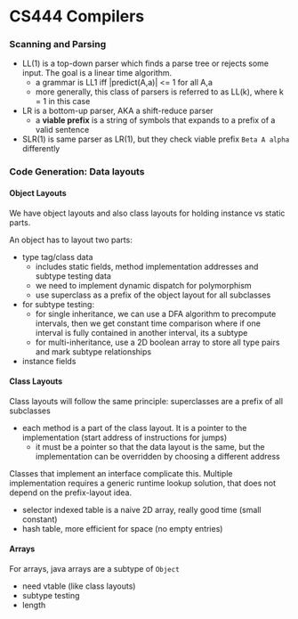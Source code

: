 # CS444 Compilers

### Scanning and Parsing
- LL(1) is a top-down parser which finds a parse tree or rejects some input. The goal is a linear time algorithm.
  - a grammar is LL1 iff |predict(A,a)| <= 1 for all A,a
  - more generally, this class of parsers is referred to as LL(k), where k = 1 in this case
- LR is a bottom-up parser, AKA a shift-reduce parser
  - a **viable prefix** is a string of symbols that expands to a prefix of a valid sentence
- SLR(1) is same parser as LR(1), but they check viable prefix `Beta A alpha` differently

### Code Generation: Data layouts
#### Object Layouts
We have object layouts and also class layouts for holding instance vs static parts.

An object has to layout two parts:
- type tag/class data
  - includes static fields, method implementation addresses and subtype testing data
  - we need to implement dynamic dispatch for polymorphism
  - use superclass as a prefix of the object layout for all subclasses
- for subtype testing:
  - for single inheritance, we can use a DFA algorithm to precompute intervals, then we get constant time comparison where if one interval is fully contained in another interval, its a subtype
  - for multi-inheritance, use a 2D boolean array to store all type pairs and mark subtype relationships
- instance fields

#### Class Layouts
Class layouts will follow the same principle: superclasses are a prefix of all subclasses
- each method is a part of the class layout. It is a pointer to the implementation (start address of instructions for jumps)
  - it must be a pointer so that the data layout is the same, but the implementation can be overridden by choosing a different address
  
Classes that implement an interface complicate this. Multiple implementation requires a generic runtime lookup solution, that does not depend on the prefix-layout idea.
- selector indexed table is a naive 2D array, really good time (small constant)
- hash table, more efficient for space (no empty entries)

#### Arrays
For arrays, java arrays are a subtype of `Object`
- need vtable (like class layouts)
- subtype testing
- length
